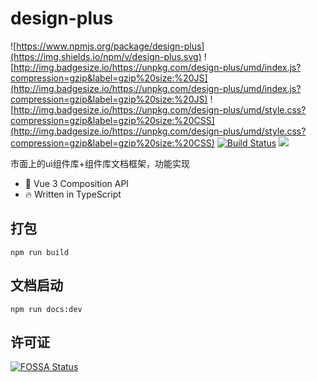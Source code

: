 # design-plus

![https://www.npmjs.org/package/design-plus](https://img.shields.io/npm/v/design-plus.svg)
![http://img.badgesize.io/https://unpkg.com/design-plus/umd/index.js?compression=gzip&label=gzip%20size:%20JS](http://img.badgesize.io/https://unpkg.com/design-plus/umd/index.js?compression=gzip&label=gzip%20size:%20JS)
![http://img.badgesize.io/https://unpkg.com/design-plus/umd/style.css?compression=gzip&label=gzip%20size:%20CSS](http://img.badgesize.io/https://unpkg.com/design-plus/umd/style.css?compression=gzip&label=gzip%20size:%20CSS)
[![Build Status](https://app.travis-ci.com/fish-uncle/design-plus.svg?branch=main)](https://app.travis-ci.com/fish-uncle/design-plus)
![](https://img.shields.io/badge/License-MIT-yellow.svg)


市面上的ui组件库+组件库文档框架，功能实现

- 💪 Vue 3 Composition API
- 🔥 Written in TypeScript

## 打包
```shell
npm run build
```

## 文档启动
```shell
npm run docs:dev
```

## 许可证
[![FOSSA Status](https://app.fossa.com/api/projects/git%2Bgithub.com%2Ffish-uncle%2Fdesign-plus.svg?type=large)](https://app.fossa.com/projects/git%2Bgithub.com%2Ffish-uncle%2Fdesign-plus?ref=badge_large)
